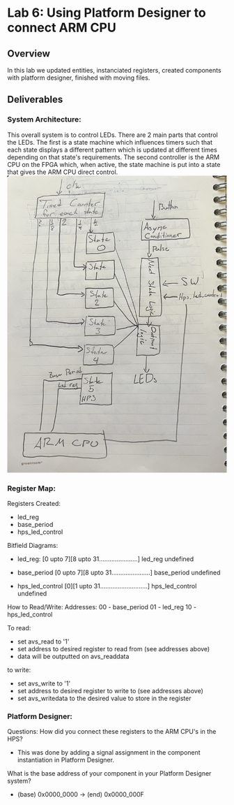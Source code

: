 # Lab 6: Using Platform Designer to connect ARM CPU

## Overview
In this lab we updated entities, instanciated registers, created components with platform designer, finished with moving files. 

## Deliverables
### System Architecture:
This overall system is to control LEDs. There are 2 main parts that control the LEDs. The first is a state machine which influences timers such that each state displays a different pattern which is updated at different times depending on that state's requirements. The second controller is the ARM CPU on the FPGA which, when active, the state machine is put into a state that gives the ARM CPU direct control.
![block diagram](assets/updated_block_diagram.jpg)

### Register Map:
Registers Created:
- led_reg
- base_period
- hps_led_control

Bitfield Diagrams:
- led_reg:      [0 upto 7][8 upto 31......................]
                 led_reg     undefined

- base_period   [0 upto 7][8 upto 31......................]
                base_period  undefined

- hps_led_control [0][1 upto 31...........................]
            hps_led_control  undefined

How to Read/Write:
Addresses:
00 - base_period
01 - led_reg
10 - hps_led_control

To read:
- set avs_read to '1'
- set address to desired register to read from (see addresses above)
- data will be outputted on avs_readdata

to write:
- set avs_write to '1'
- set address to desired register to write to (see addresses above)
- set avs_writedata to the desired value to store in the register

### Platform Designer:
Questions:
How did you connect these registers to the ARM CPU's in the HPS?
- This was done by adding a signal assignment in the component instantiation in Platform Designer.

What is the base address of your component in your Platform Designer system?
- (base) 0x0000_0000 -> (end) 0x0000_000F

